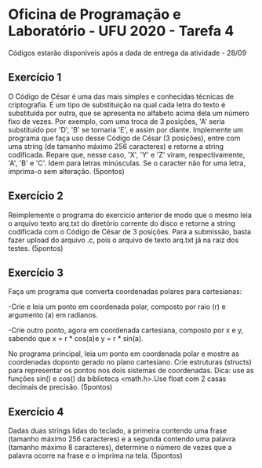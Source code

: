 # Oficina de Programação e Laboratório - UFU 2020 - Tarefa 4
Códigos estarão disponíveis após a dada de entrega da atividade - 28/09

## Exercício 1 
O Código de César é uma das mais simples e conhecidas técnicas de criptografia. É um tipo de substituição na qual cada letra do texto é substituída por outra, que se apresenta no alfabeto acima dela um número fixo de vezes. Por exemplo, com uma troca de 3 posições, 'A' seria substituído por 'D', 'B' se tornaria 'E', e assim por diante. Implemente um programa que faça uso desse Código de César (3 posições), entre com uma string (de tamanho máximo 256 caracteres) e retorne a string codificada. Repare que, nesse caso, 'X', 'Y' e 'Z' viram, respectivamente, 'A', 'B' e 'C'. Idem para letras minúsculas. Se o caracter não for uma letra, imprima-o sem alteração.
(5pontos)

## Exercício 2 
Reimplemente o programa do exercício anterior de modo que o mesmo leia o arquivo texto arq.txt do diretório corrente do disco e retorne a string codificada com o Código de César de 3 posições. Para a submissão, basta fazer upload do arquivo .c, pois o arquivo de texto arq.txt já na raiz dos testes.
(5pontos)

## Exercício 3
Faça um programa que converta coordenadas polares para cartesianas:

-Crie e leia um ponto em coordenada polar, composto por raio (r) e argumento (a) em radianos.

-Crie outro ponto, agora em coordenada cartesiana, composto por x e y, sabendo que x = r * cos(a)e y = r * sin(a).

No programa principal, leia um ponto em coordenada polar e mostre as coordenadas doponto gerado no plano cartesiano. Crie estruturas (structs) para representar os pontos nos dois sistemas de coordenadas. Dica: use as funções sin() e cos() da biblioteca <math.h>.Use float com 2 casas decimais de precisão.
(5pontos)

## Exercício 4
Dadas duas strings lidas do teclado, a primeira contendo uma frase (tamanho máximo 256 caracteres) e a segunda contendo uma palavra (tamanho máximo 8 caracteres), determine o número de vezes que a palavra ocorre na frase e o imprima na tela.
(5pontos)
